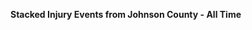 
<span><span><p dir="auto"><strong>Stacked Injury Events from Johnson County - All Time</strong></p></span></span><canvas height="0" width="0" style="display: block; box-sizing: border-box; height: 0px; width: 0px;"></canvas>

